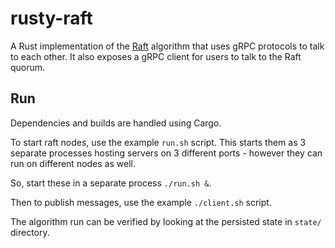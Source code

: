 # rusty-raft
A Rust implementation of the [Raft](https://raft.github.io/raft.pdf) algorithm that uses gRPC protocols to talk to each other. It also exposes a gRPC client for users to talk to the Raft quorum.

## Run
Dependencies and builds are handled using Cargo.

To start raft nodes, use the example `run.sh` script. This starts them as 3 separate processes hosting servers on 3 different ports - however they can run on different nodes as well.

So, start these in a separate process `./run.sh &`.

Then to publish messages, use the example `./client.sh` script.

The algorithm run can be verified by looking at the persisted state in `state/` directory.
